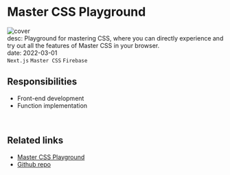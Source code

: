 # Master CSS Playground
![cover](/assets/images/works/master-css-playground/cover.jpeg)  
desc: Playground for mastering CSS, where you can directly experience and try out all the features of Master CSS in your browser.  
date: 2022-03-01  
``Next.js`` ``Master CSS`` ``Firebase``

## Responsibilities
- Front-end development
- Function implementation
  
<br />

## Related links
- [Master CSS Playground](https://beta.css.master.co/play/)
- [Github repo](https://github.com/master-co/css)